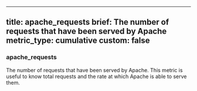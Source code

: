 
---
title: apache_requests
brief: The number of requests that have been served by Apache
metric_type: cumulative
custom: false
---
### apache_requests

The number of requests that have been served by Apache. This metric is useful to know total requests and the rate at which Apache is able to serve them.

